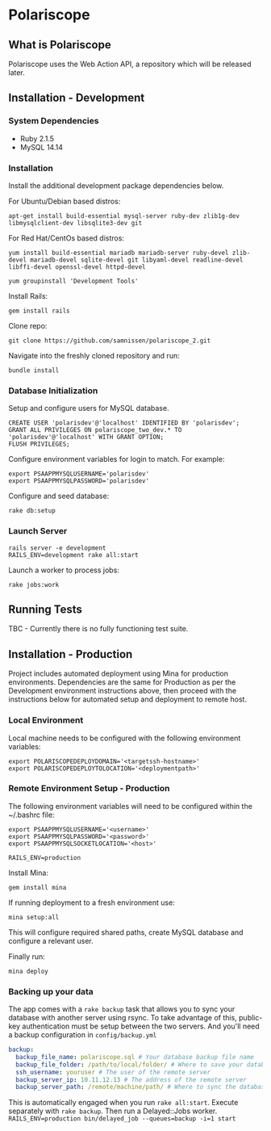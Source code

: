 Polariscope
===========

What is Polariscope
-------------------

Polariscope uses the Web Action API, a repository which will be released later.

Installation - Development
--------------------------

### System Dependencies


*	Ruby 2.1.5
*	MySQL 14.14

### Installation


Install the additional development package dependencies below.

For Ubuntu/Debian based distros:

	apt-get install build-essential mysql-server ruby-dev zlib1g-dev libmysqlclient-dev libsqlite3-dev git

For Red Hat/CentOs based distros:

	yum install build-essential mariadb mariadb-server ruby-devel zlib-devel mariadb-devel sqlite-devel git libyaml-devel readline-devel libffi-devel openssl-devel httpd-devel

	yum groupinstall 'Development Tools'

Install Rails:

	gem install rails

Clone repo:

	git clone https://github.com/samnissen/polariscope_2.git

Navigate into the freshly cloned repository and run:

	bundle install

### Database Initialization


Setup and configure users for MySQL database.

	CREATE USER 'polarisdev'@'localhost' IDENTIFIED BY 'polarisdev';
	GRANT ALL PRIVILEGES ON polariscope_two_dev.* TO 'polarisdev'@'localhost' WITH GRANT OPTION;
	FLUSH PRIVILEGES;

Configure environment variables for login to match. For example:

	export PSAAPPMYSQLUSERNAME='polarisdev'
	export PSAAPPMYSQLPASSWORD='polarisdev'

Configure and seed database:

	rake db:setup

### Launch Server

	rails server -e development
	RAILS_ENV=development rake all:start

Launch a worker to process jobs:

	rake jobs:work

Running Tests
-------------

TBC - Currently there is no fully functioning test suite.

Installation - Production
-------------------------
Project includes automated deployment using Mina for production environments. Dependencies are the same for Production as per the Development environment instructions above, then proceed with the instructions below for automated setup and deployment to remote host.

### Local Environment
Local machine needs to be configured with the following environment variables:

	export POLARISCOPEDEPLOYDOMAIN='<targetssh-hostname>'
	export POLARISCOPEDEPLOYTOLOCATION='<deploymentpath>'

### Remote Environment Setup - Production
The following environment variables will need to be configured within the ~/.bashrc file:

	export PSAAPPMYSQLUSERNAME='<username>'
	export PSAAPPMYSQLPASSWORD='<password>'
	export PSAAPPMYSQLSOCKETLOCATION='<host>'

	RAILS_ENV=production

Install Mina:

	gem install mina

If running deployment to a fresh environment use:

	mina setup:all

This will configure required shared paths, create MySQL database and configure a relevant user.

Finally run:

	mina deploy


### Backing up your data

The app comes with a `rake backup` task that allows you to sync your database
with another server using rsync. To take advantage of this, public-key
authentication must be setup between the two servers. And you'll need a
backup configuration in `config/backup.yml`

```yaml
backup:
  backup_file_name: polariscope.sql # Your database backup file name
  backup_file_folder: /path/to/local/folder/ # Where to save your database backup
  ssh_username: youruser # The user of the remote server
  backup_server_ip: 10.11.12.13 # The address of the remote server
  backup_server_path: /remote/machine/path/ # Where to sync the database backup to
```

This is automatically engaged when you run `rake all:start`.
Execute separately with `rake backup`. Then run a Delayed::Jobs worker.
`RAILS_ENV=production bin/delayed_job --queues=backup -i=1 start`
